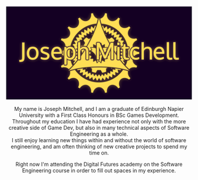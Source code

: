 <a href="https://joseph-mitchell.github.io/" align="center"><img src="Banner.png"></a>

<p align="center">
  My name is Joseph Mitchell, and I am a graduate of Edinburgh Napier University with a First Class Honours in BSc Games Development. Throughout my education I have had experience not only with the more creative side of Game Dev, but also in many technical aspects of         Software Engineering as a whole. <br>
  I still enjoy learning new things within and without the world of software engineering, and am often thinking of new creative projects to spend my time on.
</p>
<p align="center"><!-- Remember to update portfolio current project -->
  Right now I'm attending the Digital Futures academy on the Software Engineering course in order to fill out spaces in my experience.
</p>
